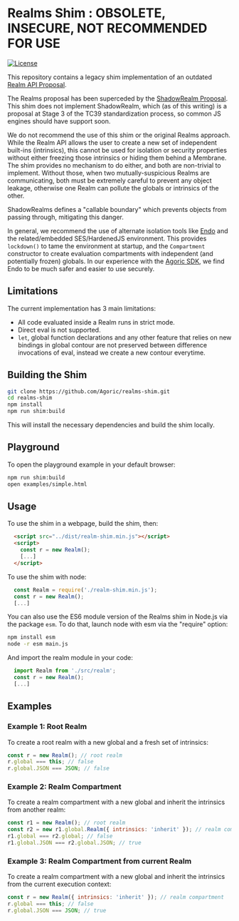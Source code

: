# Realms Shim : OBSOLETE, INSECURE, NOT RECOMMENDED FOR USE

[![License][license-image]][license-url]

This repository contains a legacy shim implementation of an outdated [Realm API Proposal](https://github.com/tc39/proposal-realms/tree/ff7583930ed67dda603b59e343b3ed85ac741d35#ecmascript-spec-proposal-for-realms-api). 

The Realms proposal has been superceded by the [ShadowRealm Proposal](https://github.com/tc39/proposal-shadowrealm/). This shim does not implement ShadowRealm, which (as of this writing) is a proposal at Stage 3 of the TC39 standardization process, so common JS engines should have support soon.

We do not recommend the use of this shim or the original Realms approach. While the Realm API allows the user to create a new set of independent built-ins (intrinsics), this cannot be used for isolation or security properties without either freezing those intrinsics or hiding them behind a Membrane. The shim provides no mechanism to do either, and both are non-trivial to implement. Without those, when two mutually-suspicious Realms are communicating, both must be extremely careful to prevent any object leakage, otherwise one Realm can pollute the globals or intrinsics of the other.

ShadowRealms defines a "callable boundary" which prevents objects from passing through, mitigating this danger.

In general, we recommend the use of alternate isolation tools like [Endo](https://github.com/endojs/endo/) and the related/embedded SES/HardenedJS environment. This provides `lockdown()` to tame the environment at startup, and the `Compartment` constructor to create evaluation compartments with independent (and potentially frozen) globals. In our experience with the [Agoric SDK](https://github.com/Agoric/agoric-sdk), we find Endo to be much safer and easier to use securely.


## Limitations

The current implementation has 3 main limitations:

* All code evaluated inside a Realm runs in strict mode.
* Direct eval is not supported.
* `let`, global function declarations and any other feature that relies on new bindings in global contour are not preserved between difference invocations of eval, instead we create a new contour everytime.

## Building the Shim

```bash
git clone https://github.com/Agoric/realms-shim.git
cd realms-shim
npm install
npm run shim:build
```

This will install the necessary dependencies and build the shim locally.

## Playground

To open the playground example in your default browser:

```bash
npm run shim:build
open examples/simple.html
```

## Usage

To use the shim in a webpage, build the shim, then:

```html
  <script src="../dist/realm-shim.min.js"></script>
  <script>
    const r = new Realm();
    [...]
  </script>
```

To use the shim with node:
```js
  const Realm = require('./realm-shim.min.js');
  const r = new Realm();
  [...]
```

You can also use the ES6 module version of the Realms shim in Node.js via the package `esm`. To do that, launch node with esm via the "require" option:

```bash
npm install esm
node -r esm main.js
```

And import the realm module in your code:

```js
  import Realm from './src/realm';
  const r = new Realm();
  [...]
```

## Examples

### Example 1: Root Realm

To create a root realm with a new global and a fresh set of intrinsics:

```js
const r = new Realm(); // root realm
r.global === this; // false
r.global.JSON === JSON; // false
```

### Example 2: Realm Compartment

To create a realm compartment with a new global and inherit the intrinsics from another realm:

```js
const r1 = new Realm(); // root realm
const r2 = new r1.global.Realm({ intrinsics: 'inherit' }); // realm compartment
r1.global === r2.global; // false
r1.global.JSON === r2.global.JSON; // true
```

### Example 3: Realm Compartment from current Realm

To create a realm compartment with a new global and inherit the intrinsics from the current execution context:

```js
const r = new Realm({ intrinsics: 'inherit' }); // realm compartment
r.global === this; // false
r.global.JSON === JSON; // true
```


[license-image]: https://img.shields.io/badge/License-Apache%202.0-blue.svg
[license-url]: LICENSE
